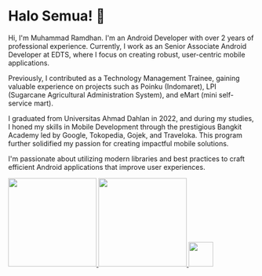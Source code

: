 # Halo Semua! 👋
Hi, I'm Muhammad Ramdhan.
I'm an Android Developer with over 2 years of professional experience. Currently, I work as an Senior Associate Android Developer at EDTS, where I focus on creating robust, user-centric mobile applications.

Previously, I contributed as a Technology Management Trainee, gaining valuable experience on projects such as Poinku (Indomaret), LPI (Sugarcane Agricultural Administration System), and eMart (mini self-service mart).

I graduated from Universitas Ahmad Dahlan in 2022, and during my studies, I honed my skills in Mobile Development through the prestigious Bangkit Academy led by Google, Tokopedia, Gojek, and Traveloka. This program further solidified my passion for creating impactful mobile solutions.

I'm passionate about utilizing modern libraries and best practices to craft efficient Android applications that improve user experiences.

<p align="left">
<a href="https://github.com/Dhanfinix">
  <img height="180em" src="https://github-readme-stats-eight-theta.vercel.app/api?username=Dhanfinix&show_icons=true&theme=algolia&include_all_commits=true&count_private=true"/>
  <img height="180em" src="https://github-readme-stats-eight-theta.vercel.app/api/top-langs/?username=Dhanfinix&layout=compact&langs_count=8&theme=algolia"/>
  <img height="50em" src="https://www.codewars.com/users/Ramdhan/badges/large"/>
</a>
</p>
